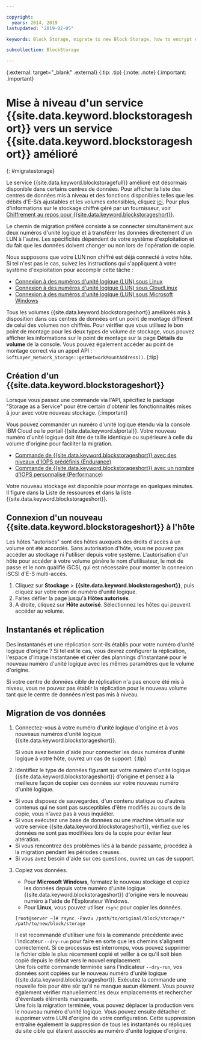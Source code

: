 ```yaml
---

copyright:
  years: 2014, 2019
lastupdated: "2019-02-05"

keywords: Block Storage, migrate to new Block Storage, how to encrypt existing Block Storage,

subcollection: BlockStorage

---
```

{:external: target="_blank" .external}
{:tip: .tip}
{:note: .note}
{:important: .important}

# Mise à niveau d'un service {{site.data.keyword.blockstorageshort}} vers un service {{site.data.keyword.blockstorageshort}} amélioré
{: #migratestorage}

Le service {{site.data.keyword.blockstoragefull}} amélioré est désormais disponible dans certains centres de données. Pour afficher la liste des centres de données mis à niveau et des fonctions disponibles telles que les débits d'E-S/s ajustables et les volumes extensibles, cliquez [ici](/docs/infrastructure/BlockStorage?topic=BlockStorage-news). Pour plus d'informations sur le stockage chiffré géré par un fournisseur, voir [Chiffrement au repos pour {{site.data.keyword.blockstorageshort}}](/docs/infrastructure/BlockStorage?topic=BlockStorage-encryption).

Le chemin de migration préféré consiste à se connecter simultanément aux deux numéros d'unité logique et à transférer les données directement d'un LUN à l'autre. Les spécificités dépendent de votre système d'exploitation et du fait que les données doivent changer ou non lors de l'opération de copie.

Nous supposons que votre LUN non chiffré est déjà connecté à votre hôte. Si tel n'est pas le cas, suivez les instructions qui s'appliquent à votre système d'exploitation pour accomplir cette tâche :

- [Connexion à des numéros d'unité logique (LUN) sous Linux](/docs/infrastructure/BlockStorage?topic=BlockStorage-mountingLinux)
- [Connexion à des numéros d'unité logique (LUN) sous CloudLinux](/docs/infrastructure/BlockStorage?topic=BlockStorage-mountingCloudLinux)
- [Connexion à des numéros d'unité logique (LUN) sous Microsoft Windows](/docs/infrastructure/BlockStorage?topic=BlockStorage-mountingWindows)

Tous les volumes {{site.data.keyword.blockstorageshort}} améliorés mis à disposition dans ces centres de données ont un point de montage différent de celui des volumes non chiffrés. Pour vérifier que vous utilisez le bon point de montage pour les deux types de volume de stockage, vous pouvez afficher les informations sur le point de montage sur la page **Détails du volume** de la console. Vous pouvez également accéder au point de montage correct via un appel API : `SoftLayer_Network_Storage::getNetworkMountAddress()`.
{:tip}

## Création d'un {{site.data.keyword.blockstorageshort}}

Lorsque vous passez une commande via l'API, spécifiez le package "Storage as a Service" pour être certain d'obtenir les fonctionnalités mises à jour avec votre nouveau stockage.
{:important}

Vous pouvez commander un numéro d'unité logique étendu via la console IBM Cloud ou le portail {{site.data.keyword.slportal}}. Votre nouveau numéro d'unité logique doit être de taille identique ou supérieure à celle du volume d'origine pour faciliter la migration.

- [Commande de {{site.data.keyword.blockstorageshort}} avec des niveaux d'IOPS prédéfinis (Endurance)](/docs/infrastructure/BlockStorage?topic=BlockStorage-orderingthroughConsole#ordering-block-storage-with-pre-defined-iops-tiers-endurance-)
- [Commande de {{site.data.keyword.blockstorageshort}} avec un nombre d'IOPS personnalisé (Performance)](/docs/infrastructure/BlockStorage?topic=BlockStorage-orderingthroughConsole#ordering-block-storage-with-custom-iops-performance-)

Votre nouveau stockage est disponible pour montage en quelques minutes. Il figure dans la Liste de ressources et dans la liste {{site.data.keyword.blockstorageshort}}.

## Connexion d'un nouveau {{site.data.keyword.blockstorageshort}} à l'hôte

Les hôtes "autorisés" sont des hôtes auxquels des droits d'accès à un volume ont été accordés. Sans autorisation d'hôte, vous ne pouvez pas accéder au stockage ni l'utiliser depuis votre système. L'autorisation d'un hôte pour accéder à votre volume génère le nom d'utilisateur, le mot de passe et le nom qualifié iSCSI, qui est nécessaire pour monter la connexion iSCSI d'E-S multi-accès.

1. Cliquez sur **Stockage** > **{{site.data.keyword.blockstorageshort}}**, puis cliquez sur votre nom de numéro d'unité logique.
2. Faites défiler la page jusqu'à **Hôtes autorisés**.
3. A droite, cliquez sur **Hôte autorisé**. Sélectionnez les hôtes qui peuvent accéder au volume.


## Instantanés et réplication

Des instantanés et une réplication sont-ils établis pour votre numéro d'unité logique d'origine ? Si tel est le cas, vous devrez configurer la réplication, l'espace d'image instantanée et créer des plannings d'instantané pour le nouveau numéro d'unité logique avec les mêmes paramètres que le volume d'origine.

Si votre centre de données cible de réplication n'a pas encore été mis à niveau, vous ne pouvez pas établir la réplication pour le nouveau volume tant que le centre de données n'est pas mis à niveau.


## Migration de vos données

1. Connectez-vous à votre numéro d'unité logique d'origine et à vos nouveaux numéros d'unité logique {{site.data.keyword.blockstorageshort}}.

   Si vous avez besoin d'aide pour connecter les deux numéros d'unité logique à votre hôte, ouvrez un cas de support.
   {:tip}

2. Identifiez le type de données figurant sur votre numéro d'unité logique {{site.data.keyword.blockstorageshort}} d'origine et pensez à la meilleure façon de copier ces données sur votre nouveau numéro d'unité logique.
  - Si vous disposez de sauvegardes, d'un contenu statique ou d'autres contenus qui ne sont pas susceptibles d'être modifiés au cours de la copie, vous n'avez pas à vous inquiéter.
  - Si vous exécutez une base de données ou une machine virtuelle sur votre service {{site.data.keyword.blockstorageshort}}, vérifiez que les données ne sont pas modifiées lors de la copie pour éviter leur altération.
  - Si vous rencontrez des problèmes liés à la bande passante, procédez à la migration pendant les périodes creuses.
  - Si vous avez besoin d'aide sur ces questions, ouvrez un cas de support.

3. Copiez vos données.
   - Pour **Microsoft Windows**, formatez le nouveau stockage et copiez les données depuis votre numéro d'unité logique {{site.data.keyword.blockstorageshort}} d'origine vers le nouveau numéro à l'aide de l'Explorateur Windows.
   - Pour **Linux**, vous pouvez utiliser `rsync` pour copier les données.
   ```
   [root@server ~]# rsync -Pavzu /path/to/original/block/storage/* /path/to/new/block/storage
   ```

   Il est recommandé d'utiliser une fois la commande précédente avec l'indicateur `--dry-run` pour faire en sorte que les chemins s'alignent correctement. Si ce processus est interrompu, vous pouvez supprimer le fichier cible le plus récemment copié et veiller à ce qu'il soit bien copié depuis le début vers le nouvel emplacement.<br/>
   Une fois cette commande terminée sans l'indicateur `--dry-run`, vos données sont copiées sur le nouveau numéro d'unité logique {{site.data.keyword.blockstorageshort}}. Exécutez la commande une nouvelle fois pour être sûr qu'il ne manque aucun élément. Vous pouvez également vérifier manuellement les deux emplacements et rechercher d'éventuels éléments manquants.<br/>
   Une fois la migration terminée, vous pouvez déplacer la production vers le nouveau numéro d'unité logique. Vous pouvez ensuite détacher et supprimer votre LUN d'origine de votre configuration. Cette suppression entraîne également la suppression de tous les instantanés ou répliques du site cible qui étaient associés au numéro d'unité logique d'origine.
